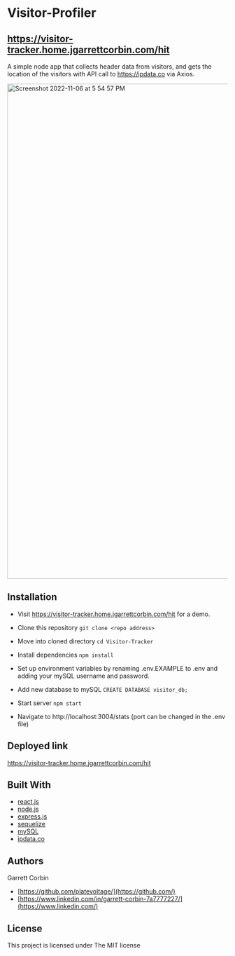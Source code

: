 # Visitor-Profiler

## https://visitor-tracker.home.jgarrettcorbin.com/hit

A simple node app that collects header data from visitors, and gets the location of the visitors with API call to https://ipdata.co via Axios.

<img width="1130" alt="Screenshot 2022-11-06 at 5 54 57 PM" src="https://user-images.githubusercontent.com/1414728/200210976-f57cca0b-8190-45ff-ab4d-44fe56e851a1.png">

## Installation

- Visit https://visitor-tracker.home.jgarrettcorbin.com/hit for a demo.

- Clone this repository `git clone <repo address>`
- Move into cloned directory `cd Visitor-Tracker`
- Install dependencies `npm install`
- Set up environment variables by renaming .env.EXAMPLE to .env and adding your mySQL username and password.
- Add new database to mySQL `CREATE DATABASE visitor_db;`
- Start server `npm start`
- Navigate to http://localhost:3004/stats (port can be changed in the .env file)

## Deployed link

https://visitor-tracker.home.jgarrettcorbin.com/hit

## Built With

* [react.js](https://reactjs.org)
* [node.js](https://nodejs.dev) 
* [express.js](http://expressjs.com)
* [sequelize](https://sequelize.org)
* [mySQL](https://www.mysql.com)
* [ipdata.co](https://ipdata.co)

## Authors

Garrett Corbin

- [https://github.com/platevoltage/](https://github.com/)
- [https://www.linkedin.com/in/garrett-corbin-7a7777227/](https://www.linkedin.com/)

## License

This project is licensed under The MIT license


